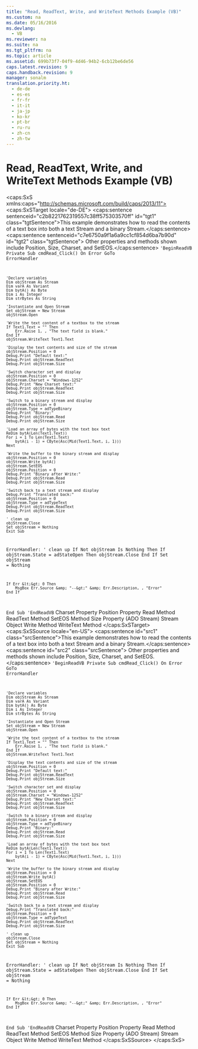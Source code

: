 ```yaml
---
title: "Read, ReadText, Write, and WriteText Methods Example (VB)"
ms.custom: na
ms.date: 05/16/2016
ms.devlang: 
  - VB
ms.reviewer: na
ms.suite: na
ms.tgt_pltfrm: na
ms.topic: article
ms.assetid: 699b73f7-04f9-4d46-94b2-6cb12be6de56
caps.latest.revision: 9
caps.handback.revision: 9
manager: sonalm
translation.priority.ht: 
  - de-de
  - es-es
  - fr-fr
  - it-it
  - ja-jp
  - ko-kr
  - pt-br
  - ru-ru
  - zh-cn
  - zh-tw
---
```

# Read, ReadText, Write, and WriteText Methods Example (VB)
<?xml version="1.0" encoding="utf-8"?>
<caps:SxS xmlns:caps="http://schemas.microsoft.com/build/caps/2013/11">
  <caps:SxSTarget locale="de-DE">
    <developerReferenceWithoutSyntaxDocument xsi:schemaLocation="http://ddue.schemas.microsoft.com/authoring/2003/5 http://dduestorage.blob.core.windows.net/ddueschema/developer.xsd" xmlns="http://ddue.schemas.microsoft.com/authoring/2003/5" xmlns:xlink="http://www.w3.org/1999/xlink" xmlns:xsi="http://www.w3.org/2001/XMLSchema-instance">
      <introduction>
        <para>
          <caps:sentence sentenceid="c2b8221762319557c38ff575303570ff" id="tgt1" class="tgtSentence">This example demonstrates how to read the contents of a text box into both a text <legacyLink xlink:href="0514531f-009d-4519-abc3-d727014a39f1">Stream</legacyLink> and a binary <legacyBold>Stream</legacyBold>.</caps:sentence>
          <caps:sentence sentenceid="c7e6750a9f1a6a9cc1cf854d6ba7b90d" id="tgt2" class="tgtSentence"> Other properties and methods shown include <legacyLink xlink:href="daa8319a-49aa-4c1c-9af6-0b01e9ab2f9d">Position</legacyLink>, <legacyLink xlink:href="e6bad449-ebdb-4dd3-886a-9e6f1e7ee5d2">Size</legacyLink>, <legacyLink xlink:href="e42507cb-9b46-4ce4-8191-2948eaf14ca2">Charset</legacyLink>, and <legacyLink xlink:href="707c18ca-6a56-4970-bbd6-ae1fb86a0b8a">SetEOS</legacyLink>.</caps:sentence>
        </para>
        <code>'BeginReadVB
Private Sub cmdRead_Click()
    On Error GoTo ErrorHandler
    
    'Declare variables
    Dim objStream As Stream
    Dim varA As Variant
    Dim bytA() As Byte
    Dim i As Integer
    Dim strBytes As String
    
    'Instantiate and Open Stream
    Set objStream = New Stream
    objStream.Open
    
    'Write the text content of a textbox to the stream
    If Text1.Text = "" Then
        Err.Raise 1, , "The text field is blank."
    End If
    objStream.WriteText Text1.Text
    
    'Display the text contents and size of the stream
    objStream.Position = 0
    Debug.Print "Default text:"
    Debug.Print objStream.ReadText
    Debug.Print objStream.Size
    
    'Switch character set and display
    objStream.Position = 0
    objStream.Charset = "Windows-1252"
    Debug.Print "New Charset text:"
    Debug.Print objStream.ReadText
    Debug.Print objStream.Size
    
    'Switch to a binary stream and display
    objStream.Position = 0
    objStream.Type = adTypeBinary
    Debug.Print "Binary:"
    Debug.Print objStream.Read
    Debug.Print objStream.Size
    
    'Load an array of bytes with the text box text
    ReDim bytA(Len(Text1.Text))
    For i = 1 To Len(Text1.Text)
        bytA(i - 1) = CByte(Asc(Mid(Text1.Text, i, 1)))
    Next
    
    'Write the buffer to the binary stream and display
    objStream.Position = 0
    objStream.Write bytA()
    objStream.SetEOS
    objStream.Position = 0
    Debug.Print "Binary after Write:"
    Debug.Print objStream.Read
    Debug.Print objStream.Size
    
    'Switch back to a text stream and display
    Debug.Print "Translated back:"
    objStream.Position = 0
    objStream.Type = adTypeText
    Debug.Print objStream.ReadText
    Debug.Print objStream.Size
    
    ' clean up
    objStream.Close
    Set objStream = Nothing
    Exit Sub
    
ErrorHandler:
    ' clean up
    If Not objStream Is Nothing Then
        If objStream.State = adStateOpen Then objStream.Close
    End If
    Set objStream = Nothing
    
    If Err &lt;&gt; 0 Then
        MsgBox Err.Source &amp; "--&gt;" &amp; Err.Description, , "Error"
    End If
End Sub
'EndReadVB</code>
      </introduction>
      <relatedTopics>
        <link xlink:href="e42507cb-9b46-4ce4-8191-2948eaf14ca2">Charset Property</link>
        <link xlink:href="daa8319a-49aa-4c1c-9af6-0b01e9ab2f9d">Position Property</link>
        <link xlink:href="838502de-80f1-4eeb-8838-dd3d9403e567">Read Method</link>
        <link xlink:href="be5a409e-cf87-4859-9ea5-713401755a77">ReadText Method</link>
        <link xlink:href="707c18ca-6a56-4970-bbd6-ae1fb86a0b8a">SetEOS Method</link>
        <link xlink:href="a487c241-d953-4c31-ae7e-6358d5cf6733">Size Property (ADO Stream)</link>
        <link xlink:href="0514531f-009d-4519-abc3-d727014a39f1">Stream Object</link>
        <link xlink:href="02982e6a-ac5f-4af2-b82e-ce12534b84b2">Write Method</link>
        <link xlink:href="7a669048-13f4-4574-a2b1-985e089729d5">WriteText Method</link>
      </relatedTopics>
    </developerReferenceWithoutSyntaxDocument>
  </caps:SxSTarget>
  <caps:SxSSource locale="en-US">
    <developerReferenceWithoutSyntaxDocument xsi:schemaLocation="http://ddue.schemas.microsoft.com/authoring/2003/5 http://dduestorage.blob.core.windows.net/ddueschema/developer.xsd" xmlns="http://ddue.schemas.microsoft.com/authoring/2003/5" xmlns:xlink="http://www.w3.org/1999/xlink" xmlns:xsi="http://www.w3.org/2001/XMLSchema-instance">
      <introduction>
        <para>
          <caps:sentence id="src1" class="srcSentence">This example demonstrates how to read the contents of a text box into both a text <legacyLink xlink:href="0514531f-009d-4519-abc3-d727014a39f1">Stream</legacyLink> and a binary <legacyBold>Stream</legacyBold>.</caps:sentence>
          <caps:sentence id="src2" class="srcSentence"> Other properties and methods shown include <legacyLink xlink:href="daa8319a-49aa-4c1c-9af6-0b01e9ab2f9d">Position</legacyLink>, <legacyLink xlink:href="e6bad449-ebdb-4dd3-886a-9e6f1e7ee5d2">Size</legacyLink>, <legacyLink xlink:href="e42507cb-9b46-4ce4-8191-2948eaf14ca2">Charset</legacyLink>, and <legacyLink xlink:href="707c18ca-6a56-4970-bbd6-ae1fb86a0b8a">SetEOS</legacyLink>.</caps:sentence>
        </para>
        <code>'BeginReadVB
Private Sub cmdRead_Click()
    On Error GoTo ErrorHandler
    
    'Declare variables
    Dim objStream As Stream
    Dim varA As Variant
    Dim bytA() As Byte
    Dim i As Integer
    Dim strBytes As String
    
    'Instantiate and Open Stream
    Set objStream = New Stream
    objStream.Open
    
    'Write the text content of a textbox to the stream
    If Text1.Text = "" Then
        Err.Raise 1, , "The text field is blank."
    End If
    objStream.WriteText Text1.Text
    
    'Display the text contents and size of the stream
    objStream.Position = 0
    Debug.Print "Default text:"
    Debug.Print objStream.ReadText
    Debug.Print objStream.Size
    
    'Switch character set and display
    objStream.Position = 0
    objStream.Charset = "Windows-1252"
    Debug.Print "New Charset text:"
    Debug.Print objStream.ReadText
    Debug.Print objStream.Size
    
    'Switch to a binary stream and display
    objStream.Position = 0
    objStream.Type = adTypeBinary
    Debug.Print "Binary:"
    Debug.Print objStream.Read
    Debug.Print objStream.Size
    
    'Load an array of bytes with the text box text
    ReDim bytA(Len(Text1.Text))
    For i = 1 To Len(Text1.Text)
        bytA(i - 1) = CByte(Asc(Mid(Text1.Text, i, 1)))
    Next
    
    'Write the buffer to the binary stream and display
    objStream.Position = 0
    objStream.Write bytA()
    objStream.SetEOS
    objStream.Position = 0
    Debug.Print "Binary after Write:"
    Debug.Print objStream.Read
    Debug.Print objStream.Size
    
    'Switch back to a text stream and display
    Debug.Print "Translated back:"
    objStream.Position = 0
    objStream.Type = adTypeText
    Debug.Print objStream.ReadText
    Debug.Print objStream.Size
    
    ' clean up
    objStream.Close
    Set objStream = Nothing
    Exit Sub
    
ErrorHandler:
    ' clean up
    If Not objStream Is Nothing Then
        If objStream.State = adStateOpen Then objStream.Close
    End If
    Set objStream = Nothing
    
    If Err &lt;&gt; 0 Then
        MsgBox Err.Source &amp; "--&gt;" &amp; Err.Description, , "Error"
    End If
End Sub
'EndReadVB</code>
      </introduction>
      <relatedTopics>
        <link xlink:href="e42507cb-9b46-4ce4-8191-2948eaf14ca2">Charset Property</link>
        <link xlink:href="daa8319a-49aa-4c1c-9af6-0b01e9ab2f9d">Position Property</link>
        <link xlink:href="838502de-80f1-4eeb-8838-dd3d9403e567">Read Method</link>
        <link xlink:href="be5a409e-cf87-4859-9ea5-713401755a77">ReadText Method</link>
        <link xlink:href="707c18ca-6a56-4970-bbd6-ae1fb86a0b8a">SetEOS Method</link>
        <link xlink:href="a487c241-d953-4c31-ae7e-6358d5cf6733">Size Property (ADO Stream)</link>
        <link xlink:href="0514531f-009d-4519-abc3-d727014a39f1">Stream Object</link>
        <link xlink:href="02982e6a-ac5f-4af2-b82e-ce12534b84b2">Write Method</link>
        <link xlink:href="7a669048-13f4-4574-a2b1-985e089729d5">WriteText Method</link>
      </relatedTopics>
    </developerReferenceWithoutSyntaxDocument>
  </caps:SxSSource>
</caps:SxS>